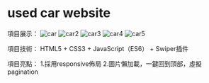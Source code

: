 # used car website

項目展示：
![car](https://user-images.githubusercontent.com/106876072/194883146-d28d1ad8-3cb3-4eb6-b5e4-117c44fe5ab7.jpg)
![car2](https://user-images.githubusercontent.com/106876072/194883170-a558bc52-dafb-4887-b86a-67080d95ca1b.jpg)
![car3](https://user-images.githubusercontent.com/106876072/194883181-2f492080-82cb-4fa4-923d-20956d79964e.jpg)
![car4](https://user-images.githubusercontent.com/106876072/194883202-02b28b3e-1d19-4d92-92d9-ccbb8a6c054f.jpg)
![car5](https://user-images.githubusercontent.com/106876072/194883217-5d7553d7-bc1f-4158-86e2-637ab7706ad3.jpg)



項目技術： HTML5 + CSS3 + JavaScript（ES6） + Swiper插件

項目亮點： 1.採用responsive佈局 2.圖片懶加載，一鍵回到頂部，虛擬pagination
